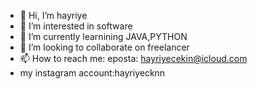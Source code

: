 - 👋 Hi, I’m hayriye 
- 👀 I’m interested in software
- 🌱 I’m currently learnining JAVA,PYTHON
- 💞️ I’m looking to collaborate on freelancer
- 📫 How to reach me: eposta: hayriyecekin@icloud.com
- my instagram account:hayriyecknn


